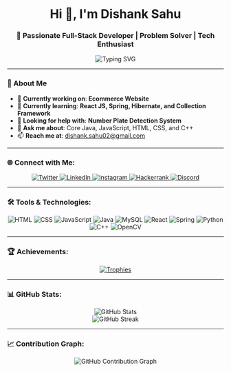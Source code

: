 <h1 align="center">Hi 👋, I'm Dishank Sahu</h1>
<h3 align="center">🚀 Passionate Full-Stack Developer | Problem Solver | Tech Enthusiast</h3>

<p align="center">
  <img src="https://readme-typing-svg.herokuapp.com?font=Roboto&size=24&color=0E75B6&center=true&vCenter=true&width=500&lines=Welcome+to+my+GitHub!;I+build+responsive+web+apps;Love+learning+new+technologies!" alt="Typing SVG" />
</p>

---

### 🚀 About Me
- 🔭 **Currently working on**: **Ecommerce Website**
- 🌱 **Currently learning**: **React JS, Spring, Hibernate, and Collection Framework**
- 🤝 **Looking for help with**: **Number Plate Detection System**
- 💬 **Ask me about**: Core Java, JavaScript, HTML, CSS, and C++
- 📫 **Reach me at**: <a href="mailto:dishank.sahu02@gmail.com">dishank.sahu02@gmail.com</a>

---

### 🌐 Connect with Me:
<p align="center">
  <a href="https://twitter.com/_124_lucifer" target="_blank">
    <img src="https://img.shields.io/badge/Twitter-1DA1F2?style=for-the-badge&logo=twitter&logoColor=white" alt="Twitter">
  </a>
  <a href="https://linkedin.com/in/dishank sahu" target="_blank">
    <img src="https://img.shields.io/badge/LinkedIn-0077B5?style=for-the-badge&logo=linkedin&logoColor=white" alt="LinkedIn">
  </a>
  <a href="https://instagram.com/_123_lucifer" target="_blank">
    <img src="https://img.shields.io/badge/Instagram-E4405F?style=for-the-badge&logo=instagram&logoColor=white" alt="Instagram">
  </a>
  <a href="https://www.hackerrank.com/@dishank_sahu02" target="_blank">
    <img src="https://img.shields.io/badge/Hackerrank-2EC866?style=for-the-badge&logo=hackerrank&logoColor=white" alt="Hackerrank">
  </a>
  <a href="https://discord.gg/_123_lucifer7335" target="_blank">
    <img src="https://img.shields.io/badge/Discord-5865F2?style=for-the-badge&logo=discord&logoColor=white" alt="Discord">
  </a>
</p>

---

### 🛠️ Tools & Technologies:
<p align="center">
  <img src="https://img.shields.io/badge/HTML5-E34F26?style=for-the-badge&logo=html5&logoColor=white" alt="HTML">
  <img src="https://img.shields.io/badge/CSS3-1572B6?style=for-the-badge&logo=css3&logoColor=white" alt="CSS">
  <img src="https://img.shields.io/badge/JavaScript-F7DF1E?style=for-the-badge&logo=javascript&logoColor=black" alt="JavaScript">
  <img src="https://img.shields.io/badge/Java-007396?style=for-the-badge&logo=java&logoColor=white" alt="Java">
  <img src="https://img.shields.io/badge/MySQL-4479A1?style=for-the-badge&logo=mysql&logoColor=white" alt="MySQL">
  <img src="https://img.shields.io/badge/React-61DAFB?style=for-the-badge&logo=react&logoColor=black" alt="React">
  <img src="https://img.shields.io/badge/Spring-6DB33F?style=for-the-badge&logo=spring&logoColor=white" alt="Spring">
  <img src="https://img.shields.io/badge/Python-3776AB?style=for-the-badge&logo=python&logoColor=white" alt="Python">
  <img src="https://img.shields.io/badge/C++-00599C?style=for-the-badge&logo=cplusplus&logoColor=white" alt="C++">
  <img src="https://img.shields.io/badge/OpenCV-5C3EE8?style=for-the-badge&logo=opencv&logoColor=white" alt="OpenCV">
</p>

---

### 🏆 Achievements:
<p align="center">
  <a href="https://github.com/ryo-ma/github-profile-trophy" target="_blank">
    <img src="https://github-profile-trophy.vercel.app/?username=script-shifter&theme=dracula&margin-w=15&margin-h=15&row=2&column=3" alt="Trophies">
  </a>
</p>

---

### 📊 GitHub Stats:
<p align="center">
  <img src="https://github-readme-stats.vercel.app/api?username=script-shifter&show_icons=true&theme=radical" alt="GitHub Stats">
  <br>
  <img src="https://github-readme-streak-stats.herokuapp.com/?user=script-shifter&theme=radical" alt="GitHub Streak">
</p>

---

### 📈 Contribution Graph:
<p align="center">
  <img src="https://activity-graph.herokuapp.com/graph?username=script-shifter&bg_color=1F222E&color=F8D866&line=F85D7F&point=FFFFFF&hide_border=true" alt="GitHub Contribution Graph">
</p>
